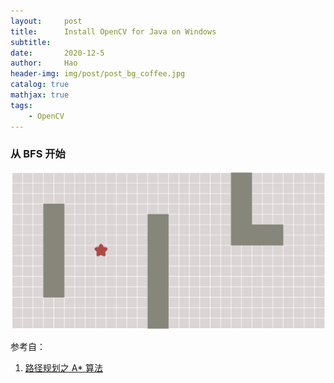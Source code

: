 ```yaml
---
layout:     post
title:      Install OpenCV for Java on Windows
subtitle:   
date:       2020-12-5
author:     Hao
header-img: img/post/post_bg_coffee.jpg
catalog: true
mathjax: true
tags:
    - OpenCV
---
```



### 从 BFS 开始


![img](/img/post/breadth_first.gif)

参考自：
1. [路径规划之 A* 算法](https://paul.pub/a-star-algorithm/)
